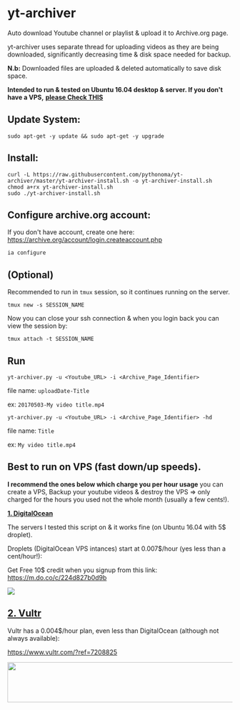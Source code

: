 # yt-archiver

Auto download Youtube channel or playlist & upload it to Archive.org page.

yt-archiver uses separate thread for uploading videos as they are being downloaded, significantly decreasing time & disk space needed for backup.

**N.b:** Downloaded files are uploaded & deleted automatically to save disk space.

**Intended to run & tested on Ubuntu 16.04 desktop & server. If you don't have a VPS,** <a href='https://github.com/pythonoma/yt-archiver/blob/master/README.md#best-to-run-on-vps-fast-downup-speeds'>**please Check THIS**</a>


Update System:
--------------------------------------------------------------------------------
```
sudo apt-get -y update && sudo apt-get -y upgrade
```


Install:
---------------------------------------------------------------------------------
```
curl -L https://raw.githubusercontent.com/pythonoma/yt-archiver/master/yt-archiver-install.sh -o yt-archiver-install.sh
chmod a+rx yt-archiver-install.sh
sudo ./yt-archiver-install.sh
```

Configure archive.org account:
---------------------------------------------------------------------------------

If you don't have account, create one here: <a href="https://archive.org/account/login.createaccount.php" target="_blank">https://archive.org/account/login.createaccount.php</a>


```
ia configure
```


(Optional) 
---------------------------------------------------------------------------------

Recommended to run in ```tmux``` session, so it continues running on the server. 
```
tmux new -s SESSION_NAME
```
Now you can close your ssh connection & when you login back you can view the session by:
```
tmux attach -t SESSION_NAME
```


Run
---------------------------------------------------------------------------------

```
yt-archiver.py -u <Youtube_URL> -i <Archive_Page_Identifier>
```
file name: ```uploadDate-Title```

ex: ```20170503-My video title.mp4```


```
yt-archiver.py -u <Youtube_URL> -i <Archive_Page_Identifier> -hd
```
file name: ```Title```

ex: ```My video title.mp4```


Best to run on VPS (fast down/up speeds). 
----------------------------------------------------------------------------

**I recommend the ones below which charge you per hour usage**
you can create a VPS, Backup your youtube videos & destroy the VPS => only charged for the hours you used not the whole month (usually a few cents!).


<a href="https://m.do.co/c/224d827b0d9b"  target="_blank">**1. DigitalOcean**</a>

The servers I tested this script on & it works fine (on Ubuntu 16.04 with 5$ droplet).

Droplets (DigitalOcean VPS intances) start at 0.007$/hour (yes less than a cent/hour!):

Get Free 10$ credit when you signup from this link: https://m.do.co/c/224d827b0d9b

<a href="https://m.do.co/c/224d827b0d9b" target="_blank"><img src="http://i.imgur.com/LVu6P6n.png"></a>


<a href="https://www.vultr.com/?ref=7208825"  target="_blank">**2. Vultr** </a>
------------------------------------------------------------------------------------
Vultr has a 0.004$/hour plan, even less than DigitalOcean (although not always available):

https://www.vultr.com/?ref=7208825

<a href="https://www.vultr.com/?ref=7208825"  target="_blank"><img src="https://www.vultr.com/media/banner_1.png" width="728" height="90"></a>

